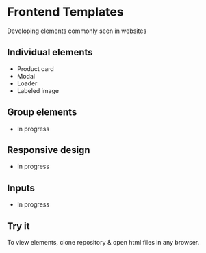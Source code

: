 # Frontend Templates
Developing elements commonly seen in websites

## Individual elements
* Product card
* Modal
* Loader
* Labeled image

## Group elements
* In progress

## Responsive design
* In progress

## Inputs
* In progress

## Try it
To view elements, clone repository & open html files in any browser.